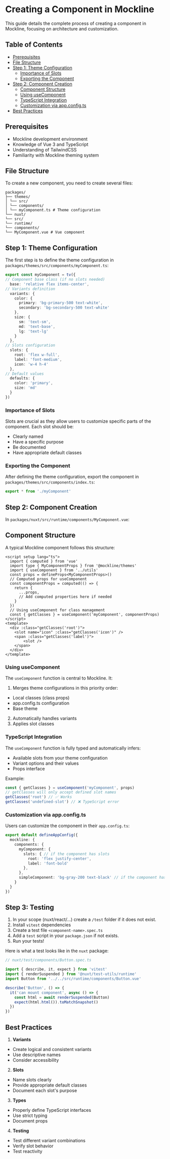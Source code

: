 # Creating a Component in Mockline

This guide details the complete process of creating a component in Mockline, focusing on architecture and customization.

## Table of Contents
- [Prerequisites](#prerequisites)
- [File Structure](#file-structure)
- [Step 1: Theme Configuration](#step-1-theme-configuration)
  - [Importance of Slots](#importance-of-slots)
  - [Exporting the Component](#exporting-the-component)
- [Step 2: Component Creation](#step-2-component-creation)
  - [Component Structure](#component-structure)
  - [Using useComponent](#using-usecomponent)
  - [TypeScript Integration](#typescript-integration)
  - [Customization via app.config.ts](#customization-via-appconfigts)
- [Best Practices](#best-practices)

## Prerequisites

- Mockline development environment
- Knowledge of Vue 3 and TypeScript
- Understanding of TailwindCSS
- Familiarity with Mockline theming system

## File Structure

To create a new component, you need to create several files:
```
packages/
├── themes/
│ └── src/
│ └── components/
│ └── myComponent.ts # Theme configuration
└── nuxt/
└── src/
└── runtime/
└── components/
└── MyComponent.vue # Vue component
```


## Step 1: Theme Configuration

The first step is to define the theme configuration in `packages/themes/src/components/myComponent.ts`:
```ts [myComponent.ts]
export const myComponent = tv({
// Component base class (if no slots needed)
  base: 'relative flex items-center',
// Variants definition
  variants: {
    color: {
      primary: 'bg-primary-500 text-white',
      secondary: 'bg-secondary-500 text-white'
    },
    size: {
      sm: 'text-sm',
      md: 'text-base',
      lg: 'text-lg'
    }
  },
// Slots configuration
  slots: {
    root: 'flex w-full',
    label: 'font-medium',
    icon: 'w-4 h-4'
  },
// Default values
  defaults: {
    color: 'primary',
    size: 'md'
  }
})
```

### Importance of Slots

Slots are crucial as they allow users to customize specific parts of the component. Each slot should be:
- Clearly named
- Have a specific purpose
- Be documented
- Have appropriate default classes

### Exporting the Component

After defining the theme configuration, export the component in `packages/themes/src/components/index.ts`:
```ts [index.ts]
export * from './myComponent'
```

## Step 2: Component Creation

In `packages/nuxt/src/runtime/components/MyComponent.vue`:

## Component Structure

A typical Mockline component follows this structure:
```vue [MyComponent.vue]
<script setup lang="ts">
  import { computed } from 'vue'
  import type { MyComponentProps } from '@mockline/themes'
  import { useComponent } from '../utils'
  const props = defineProps<MyComponentProps>()
  // Computed props for useComponent
  const componentProps = computed(() => {
    return {
      ...props,
      // Add computed properties here if needed
    }
  })
  // Using useComponent for class management
  const { getClasses } = useComponent('myComponent', componentProps)
</script>
<template>
  <div :class="getClasses('root')">
    <slot name="icon" :class="getClasses('icon')" />
    <span :class="getClasses('label')">
        <slot />
    </span>
  </div>
</template>
```


### Using useComponent

The `useComponent` function is central to Mockline. It:
1. Merges theme configurations in this priority order:
  - Local classes (class props)
  - app.config.ts configuration
  - Base theme
2. Automatically handles variants
3. Applies slot classes

### TypeScript Integration

The `useComponent` function is fully typed and automatically infers:
- Available slots from your theme configuration
- Variant options and their values
- Props interface

Example:
```ts
const { getClasses } = useComponent('myComponent', props)
// getClasses will only accept defined slot names
getClasses('root') // ✅ Works
getClasses('undefined-slot') // ❌ TypeScript error
```

### Customization via app.config.ts

Users can customize the component in their `app.config.ts`:
```ts [app.config.ts]
export default defineAppConfig({
  mockline: {
    components: {
      myComponent: {
        slots: { // if the component has slots
          root: 'flex justify-center',
          label: 'font-bold'
        },
      },
      simpleComponent: 'bg-gray-200 text-black' // if the component has no slots
    }
  }
})
```

## Step 3: Testing

1. In your scope (nuxt/react/...) create a `/test` folder if it does not exist.
2. Install `vitest` dependencies
3. Create a test file `<component-name>.spec.ts`
4. Add a `test` script in your `package.json` if not exists.
5. Run your tests!

Here is what a test looks like in the `nuxt` package:

```typescript
// nuxt/test/components/Button.spec.ts

import { describe, it, expect } from 'vitest'
import { renderSuspended } from '@nuxt/test-utils/runtime'
import Button from '../../src/runtime/components/Button.vue'

describe('Button', () => {
  it('can mount component', async () => {
    const html = await renderSuspended(Button)
    expect(html.html()).toMatchSnapshot()
  })
})
```


## Best Practices

1. **Variants**
  - Create logical and consistent variants
  - Use descriptive names
  - Consider accessibility

2. **Slots**
  - Name slots clearly
  - Provide appropriate default classes
  - Document each slot's purpose

3. **Types**
  - Properly define TypeScript interfaces
  - Use strict typing
  - Document props

4. **Testing**
  - Test different variant combinations
  - Verify slot behavior
  - Test reactivity

